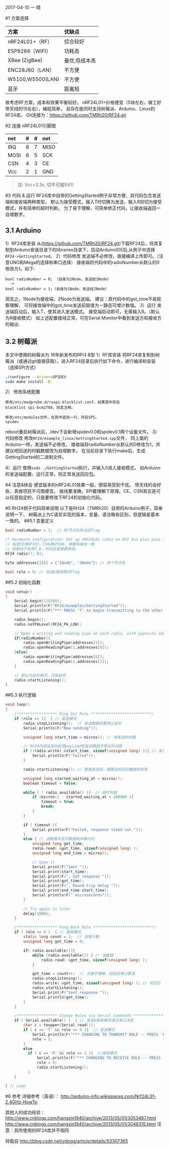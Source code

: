 2017-04-10 一 晴

#1 方案选择

| 方案             | 优缺点        |
| :--              | :--           |
| nRF24L01+（RF）  | 综合较好      |
| ESP8266（WIFI）  | 功耗高        |
| XBee (ZigBee)    | 最优,但成本高 |
| ENC28J60（LAN）  | 不方便        |
| W5100,W5500(LAN) | 不方便        |
| 蓝牙             | 距离短        |

故考虑RF方案，成本和效果平衡较好。
nRF24L01+价格便宜（5块左右，做工好带天线的15左右），编程简单，
且存在能同时支持树莓派、Arduino、Linux的RF24库。
Git连接为：https://github.com/TMRh20/RF24.git

#2 连接
nRF24L01引脚图

| net  | #    | #    | net  |
| :--  | :--: | :--: | :--  |
| IRQ  | 8    | 7    | MISO |
| MOSI | 6    | 5    | SCK  |
| CSN  | 4    | 3    | CE   |
| Vcc  | 2    | 1    | GND  |
> 注: Vcc=3.3v, 切不可接5V!!!

#3 代码 & 运行
RF24库中自带的GettingStarted例子非常方便，其代码包含发送端和接收端两种类型，
默认为接受模式，输入T时切换为发送，输入R则切为接受模式，并有简单的超时判断。
为了易于理解，可简单修正代码，让接收端返回一自增数字。
## 3.1 Arduino
1）RF24库安装
从(https://github.com/TMRh20/RF24.git)下载RF24后，将其复制到Arduino安装目录下的libraries目录下，启动ArduinoIDE后,从例子中选择`RF24->GettingStarted`。
2）代码修改
发送端不必修改，直接编译上传即可。（注意UNO和Mega的选择和串口选择）
接收端将代码中的radioNumber从默认的0修改为1。如下:
```
bool radioNumber = 0; （自身为2Node，发送给1Node）
  ->
bool radioNumber = 1;（自身为1Node，发送给2Node）
```
简言之，1Node为接收端，2Node为发送端。
建议：原代码中的got_time不易观察理解，
可将接收端中的got_time发送前赋值为一静态可增计数值。
3）运行
发送端启动后，输入T，使其进入发送模式。
接受端启动即可，无需输入R。（默认为R接收模式）
如上述配置接线正常，可在Serial Monitor中看到发送方和接收方的输出.
## 3.2 树莓派
本文中使用的树莓派为 16年新发布的RPi3 B型
1）RF库安装
将RF24库复制到树莓派（或通过git直接获取）。进入RF24目录后执行如下命令，进行编译和安装（选择SPI方式）
```bash
./configure --driver=SPIDEV
sudo make install -B
```
2） 修改系统配置
```
修改/etc/modprobe.d/raspi-blacklist.conf，如果其中存在
blacklist spi-bcm2708，将其注释。

修改/etc/modules文件，在其中追加一行，开启SPI。
spidev
```
reboot重启树莓派后，/dev下会新增spidev0.0和spidev0.1两个设备文件。
3）代码修改
修改`RF24/example_linux/GettingStarted.cpp`文件，
同上面的Arduino一样，发送端不必修改，
接收端将radioNumber从默认的0修改为1，并建议吧回送的时戳数据改为自增数字。
在当前目录下执行make后，生成GettingStarted的二进制文件。

4）运行
使用`sudo ./GettingStarted`执行，并输入0进入接收模式。
如Arduino的发送端配置、运行正常，则正常发送回应包。

#4 注意&体会
便宜版本的nRF24L01效果一般，很容易受到干扰。
带天线的会好些，真做项目不可图便宜。
接线要准确，SPI要理解下原理。CE、CSN其实是可以任意指定的，只是要修改下RF24的初始化代码。

#5 RH24例子代码简单说明
以下是RH24（TMRh20）自带的Arduino例子，简单说明一下，
树莓派上为C语言实现的版本，变量、语法略有区别，但逻辑是基本一致的。
##5.1 变量定义
```C
bool radioNumber = 1;  // RF节点名称决定Flag

/* Hardware configuration: Set up nRF24L01 radio on SPI bus plus pins 7 & 8 */
// 指定CE用GPIO7，CSN用GPIO8，需要和接线一致
// 如接线不采用7,8，代码这里需要修改。
RF24 radio(7, 8);

byte addresses[][6] = {"1Node", "2Node"}; // 两个节点名

bool role = 0; // 发送&接收模式Flag
```
##5.2 初始化函数
```C
void setup()
{
	Serial.begin(115200);
	Serial.println(F("RF24/examples/GettingStarted"));
	Serial.println(F("*** PRESS 'T' to begin transmitting to the other node"));

	radio.begin();
	radio.setPALevel(RF24_PA_LOW);

	// Open a writing and reading pipe on each radio, with opposite addresses
	if(radioNumber){
		radio.openWritingPipe(addresses[1]);
		radio.openReadingPipe(1,addresses[0]);
	}else{
		radio.openWritingPipe(addresses[0]);
		radio.openReadingPipe(1,addresses[1]);
	}

	// 默认为监听模式，开始监听
	radio.startListening();
}
```
##5.3 执行逻辑
```C
void loop()
{
	/****************** Ping Out Role ***************************/
	if (role == 1)  { // 发送模式
		radio.stopListening();  // 发送数据前要停止监听
		Serial.println(F("Now sending"));

		unsigned long start_time = micros(); // 待发送的时戳

		// RF24内部会自动处理payload和发送数据不等长的问题
		if (!radio.write( &start_time, sizeof(unsigned long) )){ // 发送数据
			Serial.println(F("failed"));
		}

		radio.startListening(); // 数据发送完，需要监听回应数据的到来

		unsigned long started_waiting_at = micros();
		boolean timeout = false;

		while ( ! radio.available() ){  // 超时判断
			if (micros() - started_waiting_at > 200000 ){
				timeout = true;
				break;
			}
		}

		if ( timeout ){
			Serial.println(F("Failed, response timed out."));
		}
		else { // 读数据并显示数据和间隔时间
			unsigned long got_time;
			radio.read( &got_time, sizeof(unsigned long) );
			unsigned long end_time = micros();

			// Spew it
			Serial.print(F("Sent "));
			Serial.print(start_time);
			Serial.print(F(", Got response "));
			Serial.print(got_time);
			Serial.print(F(", Round-trip delay "));
			Serial.print(end_time-start_time);
			Serial.println(F(" microseconds"));
		}

		// Try again 1s later
		delay(1000);
	}

	/****************** Pong Back Role ***************************/
	if ( role == 0 )  { // 接收模式
		static long count = 1;  // 自增计数
		unsigned long got_time = 0;

		if( radio.available()){
			while (radio.available()) { // 读数据
				radio.read( &got_time, sizeof(unsigned long) );
			}

			got_time = count++;  // 为便于理解，回送自增计数值
			radio.stopListening();
			radio.write( &got_time, sizeof(unsigned long) ); // 写回应
			radio.startListening();
			Serial.print(F("Sent response "));
			Serial.println(got_time);
		}
	}

	/****************** Change Roles via Serial Commands ***************************/
	if ( Serial.available() )  { // 发送&接收模式通过串口决定
		char c = toupper(Serial.read());
		if ( c == 'T' && role == 0 ){  // 发送模式
			Serial.println(F("*** CHANGING TO TRANSMIT ROLE -- PRESS 'R' TO SWITCH BACK"));
			role = 1;
		}
		else
		  if ( c == 'R' && role == 1 ){  //接受模式
			  Serial.println(F("*** CHANGING TO RECEIVE ROLE -- PRESS 'T' TO SWITCH BACK"));
			  role = 0;
			  radio.startListening();
		  }
	}

} // Loop
```
#6 参考
详细参考（英语）：
http://arduino-info.wikispaces.com/Nrf24L01-2.4GHz-HowTo

其他人的成功经验：
http://www.cnblogs.com/hangxin1940/archive/2013/05/01/3053467.html
http://www.cnblogs.com/hangxin1940/archive/2013/05/01/3048315.html
注意：其所使用的RF24库并不相同

转载自 http://blog.csdn.net/ydogg/article/details/53307365
